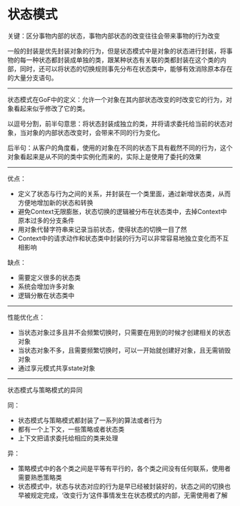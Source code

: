 # 状态模式

关键：区分事物内部的状态，事物内部状态的改变往往会带来事物的行为改变

一般的封装是优先封装对象的行为，但是状态模式中是对象的状态进行封装，将事物的每一种状态都封装成单独的类，跟某种状态有关联的类都封装在这个类的内部，同时，还可以将状态的切换规则事先分布在状态类中，能够有效消除原本存在的大量分支语句。

***

状态模式在GoF中的定义：允许一个对象在其内部状态改变的时改变它的行为，对象看起来似乎修改了它的类。

以逗号分割，前半句意思：将状态封装成独立的类，并将请求委托给当前的状态对象，当对象的内部状态改变时，会带来不同的行为变化。

后半句：从客户的角度看，使用的对象在不同的状态下具有截然不同的行为，这个对象看起来是从不同的类中实例化而来的，实际上是使用了委托的效果

***

优点：
- 定义了状态与行为之间的关系，并封装在一个类里面，通过新增状态类，从而方便地增加新的状态和转换
- 避免Context无限膨胀，状态切换的逻辑被分布在状态类中，去掉Context中原本过多的分支条件
- 用对象代替字符串来记录当前状态，使得状态的切换一目了然
- Context中的请求动作和状态类中封装的行为可以非常容易地独立变化而不互相影响

缺点：
- 需要定义很多的状态类
- 系统会增加许多对象
- 逻辑分散在状态类中

***

性能优化点：
- 当状态对象过多且并不会频繁切换时，只需要在用到的时候才创建相关的状态对象
- 当状态对象不多，且需要频繁切换时，可以一开始就创建好对象，且无需销毁对象
- 通过享元模式共享state对象

***

状态模式与策略模式的异同

同：
- 状态模式与策略模式都封装了一系列的算法或者行为
- 都有一个上下文，一些策略或者状态类
- 上下文把请求委托给相应的类来处理

异：
- 策略模式中的各个类之间是平等有平行的，各个类之间没有任何联系，使用者需要熟悉策略类
- 状态模式中，状态与状态对应的行为是早已经被封装好的，状态之间的切换也早被规定完成，‘改变行为’这件事情发生在状态模式的内部，无需使用者了解
